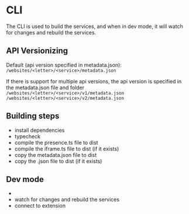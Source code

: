 # CLI

The CLI is used to build the services, and when in dev mode, it will watch for changes and rebuild the services.

## API Versionizing

Default (api version specified in metadata.json):
`/websites/<letter>/<service>/metadata.json`

If there is support for multiple api versions, the api version is specified in the metadata.json file and folder
`/websites/<letter>/<service>/v1/metadata.json`
`/websites/<letter>/<service>/v2/metadata.json`

## Building steps

- install dependencies
- typecheck
- compile the presence.ts file to dist
- compile the iframe.ts file to dist (if it exists)
- copy the metadata.json file to dist
- copy the <service>.json file to dist (if it exists)

## Dev mode

- <see build steps>
- watch for changes and rebuild the services
- connect to extension
